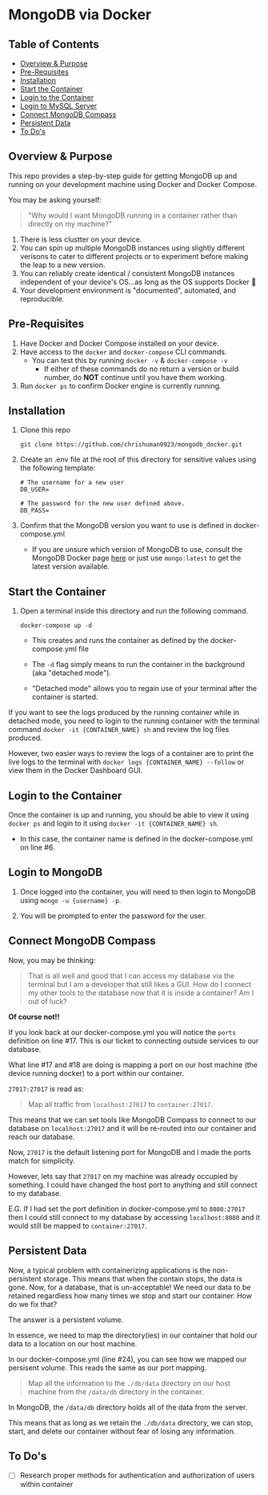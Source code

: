 # MongoDB via Docker

## Table of Contents

- [Overview & Purpose](#overview)
- [Pre-Requisites](#pre-reqs)
- [Installation](#install)
- [Start the Container](#start)
- [Login to the Container](#login-container)
- [Login to MySQL Server](#login-server)
- [Connect MongoDB Compass](#compass)
- [Persistent Data](#persistent)
- [To Do's](#todos)

<a name="overview" />

## Overview & Purpose

This repo provides a step-by-step guide for getting MongoDB up and running on your development machine using Docker and Docker Compose.

You may be asking yourself:

> "Why would I want MongoDB running in a container rather than directly on my machine?"

1. There is less clustter on your device.
1. You can spin up multiple MongoDB instances using slightly different verisons to cater to different projects or to experiment before making the leap to a new version.
1. You can reliably create identical / consistent MongoDB instances independent of your device's OS...as long as the OS supports Docker 🙂
1. Your development environment is "documented", automated, and reproducible.

<a name="pre-reqs"></a>

## Pre-Requisites

1. Have Docker and Docker Compose installed on your device.
1. Have access to the `docker` and `docker-compose` CLI commands.
   - You can test this by running `docker -v` & `docker-compose -v`
     - If either of these commands do no return a version or build number, do **NOT** continue until you have them working.
1. Run `docker ps` to confirm Docker engine is currently running.

<a name="install"></a>

## Installation

1. Clone this repo

   ```
   git clone https://github.com/chrishuman0923/mongodb_docker.git
   ```

1. Create an .env file at the root of this directory for sensitive values using the following template:

   ```
   # The username for a new user
   DB_USER=

   # The password for the new user defined above.
   DB_PASS=
   ```

1. Confirm that the MongoDB version you want to use is defined in docker-compose.yml
   - If you are unsure which version of MongoDB to use, consult the MongoDB Docker page [here](https://hub.docker.com/_/mongo) or just use `mongo:latest` to get the latest version available.

<a name="start"></a>

## Start the Container

1. Open a terminal inside this directory and run the following command.

   ```
   docker-compose up -d
   ```

   - This creates and runs the container as defined by the docker-compose.yml file

   - The `-d` flag simply means to run the container in the background (aka "detached mode").

   - "Detached mode" allows you to regain use of your terminal after the container is started.

If you want to see the logs produced by the running container while in detached mode, you need to login to the running container with the terminal command `docker -it {CONTAINER_NAME} sh` and review the log files produced.

However, two easier ways to review the logs of a container are to print the live logs to the terminal with `docker logs {CONTAINER_NAME} --follow` or view them in the Docker Dashboard GUI.

<a name="login-container"></a>

## Login to the Container

Once the container is up and running, you should be able to view it using `docker ps` and login to it using `docker -it {CONTAINER_NAME} sh`.

- In this case, the container name is defined in the docker-compose.yml on line #6.

<a name="login-server"></a>

## Login to MongoDB

1. Once logged into the container, you will need to then login to MongoDB using `mongo -u {username} -p`.

1. You will be prompted to enter the password for the user.

<a name="compass"></a>

## Connect MongoDB Compass

Now, you may be thinking:

> That is all well and good that I can access my database via the terminal but I am a developer that still likes a GUI. How do I connect my other tools to the database now that it is inside a container? Am I out of luck?

**Of course not!!**

If you look back at our docker-compose.yml you will notice the `ports` definition on line #17. This is our ticket to connecting outside services to our database.

What line #17 and #18 are doing is mapping a port on our host machine (the device running docker) to a port within our container.

`27017:27017` is read as:

> Map all traffic from `localhost:27017` to `container:27017`.

This means that we can set tools like MongoDB Compass to connect to our database on `localhost:27017` and it will be re-routed into our container and reach our database.

Now, `27017` is the default listening port for MongoDB and I made the ports match for simplicity.

However, lets say that `27017` on my machine was already occupied by something. I could have changed the host port to anything and still connect to my database.

E.G. If I had set the port definition in docker-compose.yml to `8080:27017` then I could still connect to my database by accessing `localhost:8080` and it would still be mapped to `container:27017`.

<a name="persistent"></a>

## Persistent Data

Now, a typical problem with containerizing applications is the non-persistent storage. This means that when the contain stops, the data is gone. Now, for a database, that is un-acceptable! We need our data to be retained regardless how many times we stop and start our container. How do we fix that?

The answer is a persistent volume.

In essence, we need to map the directory(ies) in our container that hold our data to a location on our host machine.

In our docker-compose.yml (line #24), you can see how we mapped our persisent volume. This reads the same as our port mapping.

> Map all the information to the `./db/data` directory on our host machine from the `/data/db` directory in the container.

In MongoDB, the `/data/db` directory holds all of the data from the server.

This means that as long as we retain the `./db/data` directory, we can stop, start, and delete our container without fear of losing any information.

<a name='todos'></a>

## To Do's

- [ ] Research proper methods for authentication and authorization of users within container
